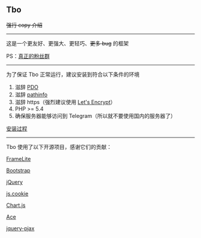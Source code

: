 ## Tbo

<del>强行 copy 介绍</del>

---

这是一个更友好、更强大、更轻巧、<del>更多 bug</del> 的框架

PS：[真正的粉丝群](https://telegram.me/TboJiangGroup)

---

为了保证 Tbo 正常运行，建议安装到符合以下条件的环境

1. 滋辞 [PDO](https://php.net/manual/zh/ref.pdo-mysql.php)
2. 滋辞 [pathinfo](https://github.com/U2FsdGVkX1/Tbo/wiki/%E5%BC%80%E5%90%AF-pathinfo-%E7%9A%84%E6%BB%8B%E8%BE%9E)
3. 滋辞 https（强烈建议使用 [Let's Encrypt](https://letsencrypt.org)）
4. PHP >= 5.4
5. 确保服务器能够访问到 Telegram（所以就不要使用国内的服务器了）

[安装过程](https://github.com/U2FsdGVkX1/Tbo/wiki/%E5%AE%89%E8%A3%85%E8%BF%87%E7%A8%8B)

---

Tbo 使用了以下开源项目，感谢它们的贡献：

[FrameLite](https://github.com/U2FsdGVkX1/FrameLite)

[Bootstrap](https://github.com/twbs/bootstrap)

[jQuery](https://github.com/jquery/jquery)

[js.cookie](https://github.com/js-cookie/js-cookie)

[Chart.js](https://github.com/chartjs/Chart.js)

[Ace](https://github.com/ajaxorg/ace)

[jquery-pjax](https://github.com/defunkt/jquery-pjax)
